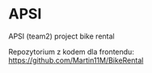 # APSI
APSI (team2) project bike rental 

Repozytorium z kodem dla frontendu:
https://github.com/Martin11M/BikeRental
